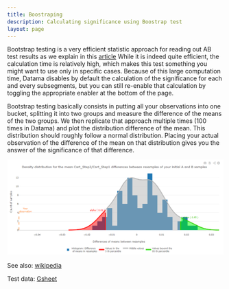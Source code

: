 ```yaml
---
title: Boostraping
description: Calculating significance using Boostrap test
layout: page
---
```


Bootstrap testing is a very efficient statistic approach for reading out AB test results as we explain in this [article](https://www.linkedin.com/pulse/ab-test-optimisation-earlier-decisions-new-readout-de-b%C3%A9naz%C3%A9/?trk=portfolio_article-card_title)
While it is indeed quite efficient, the calculation time is relatively high, which makes this test something you might want to use only in specific cases. Because of this large computation time, Datama disables by default the calculation of the significance for each and every subsegments, but you can still re-enable that calculation by toggling the appropriate enabler at the bottom of the page.

Bootstrap testing basically consists in putting all your observations into one bucket, splitting it into two groups and measure the difference of the means of the two groups.
We then replicate that approach multiple times (100 times in Datama) and plot the distribution difference of the mean.
This distribution should roughly follow a normal distribution.
Placing your actual observation of the difference of the mean on that distribution gives you the answer of the significance of that difference.  

![Bootstrap result](images/Bootstrap_test.png)

See also: [wikipedia](https://en.wikipedia.org/wiki/Bootstrapping_(statistics))

Test data: [Gsheet](https://docs.google.com/spreadsheets/d/1bNEeqm5CfpPmYPr_t4ff1xcJkSBKoVvwJd4vKB0sDzs/edit#gid=1756377864)
